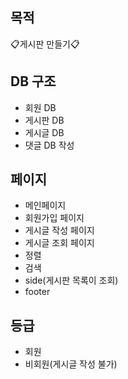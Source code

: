 ## 목적
📋게시판 만들기📋

## DB 구조
- 회원 DB 
- 게시판 DB
- 게시글 DB
- 댓글 DB 작성

## 페이지
- 메인페이지
- 회원가입 페이지 
- 게시글 작성 페이지 
- 게시글 조회 페이지 
- 정렬
- 검색
- side(게시판 목록이 조회)
- footer

## 등급
- 회원 
- 비회원(게시글 작성 불가)
